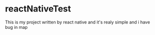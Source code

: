 # reactNativeTest
This is my project written by react native and it's realy simple and i have bug in map
